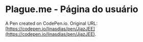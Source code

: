 # Plague.me - Página do usuário

A Pen created on CodePen.io. Original URL: [https://codepen.io/linasdias/pen/JjazJEE](https://codepen.io/linasdias/pen/JjazJEE).

